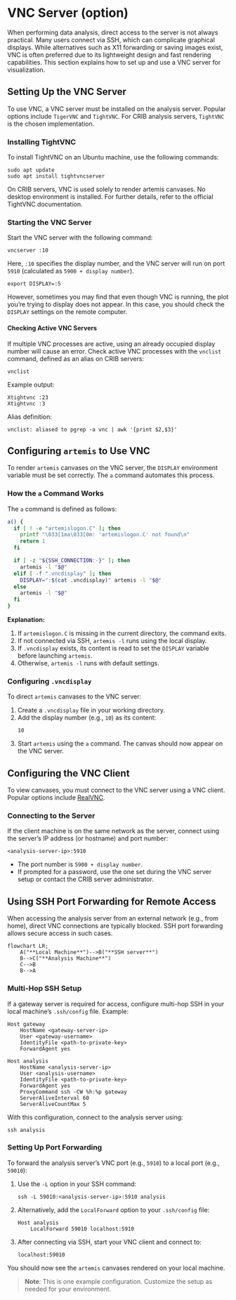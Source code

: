 # VNC Server (option)

When performing data analysis, direct access to the server is not always practical.
Many users connect via SSH, which can complicate graphical displays.
While alternatives such as X11 forwarding or saving images exist, VNC is often preferred due to its lightweight design and fast rendering capabilities.
This section explains how to set up and use a VNC server for visualization.

## Setting Up the VNC Server

To use VNC, a VNC server must be installed on the analysis server.
Popular options include `TigerVNC` and `TightVNC`.
For CRIB analysis servers, `TightVNC` is the chosen implementation.

### Installing TightVNC

To install TightVNC on an Ubuntu machine, use the following commands:

```shell
sudo apt update
sudo apt install tightvncserver
```

On CRIB servers, VNC is used solely to render artemis canvases.
No desktop environment is installed.
For further details, refer to the official TightVNC documentation.

### Starting the VNC Server

Start the VNC server with the following command:

```shell
vncserver :10
```

Here, `:10` specifies the display number, and the VNC server will run on port `5910` (calculated as `5900 + display number`).

```shell
export DISPLAY=:5
```
However, sometimes you may find that even though VNC is running, the plot you’re trying to display does not appear. In this case, you should check the `DISPLAY` settings on the remote computer.

#### Checking Active VNC Servers

If multiple VNC processes are active, using an already occupied display number will cause an error.
Check active VNC processes with the `vnclist` command, defined as an alias on CRIB servers:

```shell
vnclist
```

Example output:

```plaintext
Xtightvnc :23
Xtightvnc :3
```

Alias definition:

```plaintext
vnclist: aliased to pgrep -a vnc | awk '{print $2,$3}'
```

## Configuring `artemis` to Use VNC

To render `artemis` canvases on the VNC server, the `DISPLAY` environment variable must be set correctly.
The `a` command automates this process.

### How the `a` Command Works

The `a` command is defined as follows:

```bash
a() {
  if [ ! -e "artemislogon.C" ]; then
    printf "\033[1ma\033[0m: 'artemislogon.C' not found\n"
    return 1
  fi

  if [ -z "${SSH_CONNECTION:-}" ]; then
    artemis -l "$@"
  elif [ -f ".vncdisplay" ]; then
    DISPLAY=":$(cat .vncdisplay)" artemis -l "$@"
  else
    artemis -l "$@"
  fi
}
```

**Explanation:**

1. If `artemislogon.C` is missing in the current directory, the command exits.
2. If not connected via SSH, `artemis -l` runs using the local display.
3. If `.vncdisplay` exists, its content is read to set the `DISPLAY` variable before launching `artemis`.
4. Otherwise, `artemis -l` runs with default settings.

### Configuring `.vncdisplay`

To direct `artemis` canvases to the VNC server:

1. Create a `.vncdisplay` file in your working directory.
2. Add the display number (e.g., `10`) as its content:
   ```plaintext
   10
   ```
3. Start `artemis` using the `a` command. The canvas should now appear on the VNC server.

## Configuring the VNC Client

To view canvases, you must connect to the VNC server using a VNC client.
Popular options include [RealVNC](https://www.realvnc.com/en/).

### Connecting to the Server

If the client machine is on the same network as the server, connect using the server’s IP address (or hostname) and port number:

```plaintext
<analysis-server-ip>:5910
```

- The port number is `5900 + display number`.
- If prompted for a password, use the one set during the VNC server setup or contact the CRIB server administrator.

## Using SSH Port Forwarding for Remote Access

When accessing the analysis server from an external network (e.g., from home), direct VNC connections are typically blocked.
SSH port forwarding allows secure access in such cases.

```mermaid
flowchart LR;
    A("**Local Machine**")-->B("**SSH server**")
    B-->C("**Analysis Machine**")
    C-->B
    B-->A
```

### Multi-Hop SSH Setup

If a gateway server is required for access, configure multi-hop SSH in your local machine’s `.ssh/config` file.
Example:

```plaintext
Host gateway
    HostName <gateway-server-ip>
    User <gateway-username>
    IdentityFile <path-to-private-key>
    ForwardAgent yes

Host analysis
    HostName <analysis-server-ip>
    User <analysis-username>
    IdentityFile <path-to-private-key>
    ForwardAgent yes
    ProxyCommand ssh -CW %h:%p gateway
    ServerAliveInterval 60
    ServerAliveCountMax 5
```

With this configuration, connect to the analysis server using:

```shell
ssh analysis
```

### Setting Up Port Forwarding

To forward the analysis server’s VNC port (e.g., `5910`) to a local port (e.g., `59010`):

1. Use the `-L` option in your SSH command:
   ```shell
   ssh -L 59010:<analysis-server-ip>:5910 analysis
   ```
2. Alternatively, add the `LocalForward` option to your `.ssh/config` file:
   ```plaintext
   Host analysis
       LocalForward 59010 localhost:5910
   ```
3. After connecting via SSH, start your VNC client and connect to:
   ```plaintext
   localhost:59010
   ```

You should now see the `artemis` canvases rendered on your local machine.

> **Note**: This is one example configuration. Customize the setup as needed for your environment.

